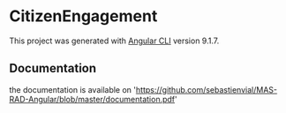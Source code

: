 # CitizenEngagement

This project was generated with [Angular CLI](https://github.com/angular/angular-cli) version 9.1.7.

## Documentation

the documentation is available on 'https://github.com/sebastienvial/MAS-RAD-Angular/blob/master/documentation.pdf'

